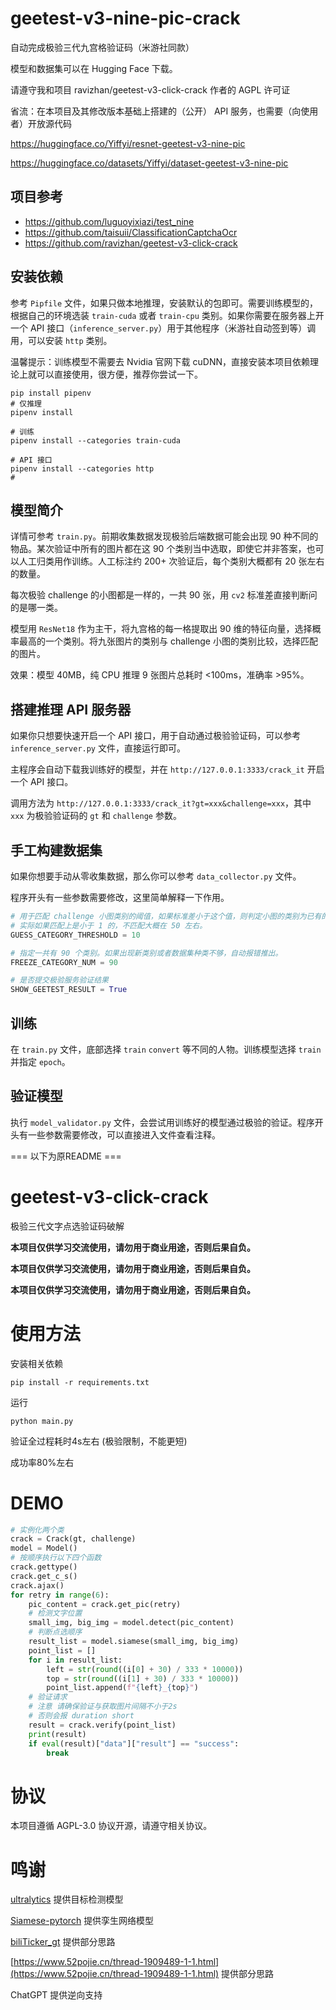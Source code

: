 # geetest-v3-nine-pic-crack
自动完成极验三代九宫格验证码（米游社同款）

模型和数据集可以在 Hugging Face 下载。

请遵守我和项目 ravizhan/geetest-v3-click-crack 作者的 AGPL 许可证

省流：在本项目及其修改版本基础上搭建的（公开） API 服务，也需要（向使用者）开放源代码

https://huggingface.co/Yiffyi/resnet-geetest-v3-nine-pic

https://huggingface.co/datasets/Yiffyi/dataset-geetest-v3-nine-pic

## 项目参考

- https://github.com/luguoyixiazi/test_nine
- https://github.com/taisuii/ClassificationCaptchaOcr
- https://github.com/ravizhan/geetest-v3-click-crack

## 安装依赖

参考 `Pipfile` 文件，如果只做本地推理，安装默认的包即可。需要训练模型的，根据自己的环境选装 `train-cuda` 或者 `train-cpu` 类别。如果你需要在服务器上开一个 API 接口（`inference_server.py`）用于其他程序（米游社自动签到等）调用，可以安装 `http` 类别。

温馨提示：训练模型不需要去 Nvidia 官网下载 cuDNN，直接安装本项目依赖理论上就可以直接使用，很方便，推荐你尝试一下。

```shell
pip install pipenv
# 仅推理
pipenv install

# 训练
pipenv install --categories train-cuda

# API 接口
pipenv install --categories http
# 
```

## 模型简介

详情可参考 `train.py`。前期收集数据发现极验后端数据可能会出现 90 种不同的物品。某次验证中所有的图片都在这 90 个类别当中选取，即使它并非答案，也可以人工归类用作训练。人工标注约 200+ 次验证后，每个类别大概都有 20 张左右的数量。

每次极验 challenge 的小图都是一样的，一共 90 张，用 `cv2` 标准差直接判断问的是哪一类。

模型用 `ResNet18` 作为主干，将九宫格的每一格提取出 90 维的特征向量，选择概率最高的一个类别。将九张图片的类别与 challenge 小图的类别比较，选择匹配的图片。

效果：模型 40MB，纯 CPU 推理 9 张图片总耗时 <100ms，准确率 >95%。

## 搭建推理 API 服务器

如果你只想要快速开启一个 API 接口，用于自动通过极验验证码，可以参考 `inference_server.py` 文件，直接运行即可。

主程序会自动下载我训练好的模型，并在 `http://127.0.0.1:3333/crack_it` 开启一个 API 接口。

调用方法为 `http://127.0.0.1:3333/crack_it?gt=xxx&challenge=xxx`，其中 `xxx` 为极验验证码的 `gt` 和 `challenge` 参数。

## 手工构建数据集

如果你想要手动从零收集数据，那么你可以参考 `data_collector.py` 文件。

程序开头有一些参数需要修改，这里简单解释一下作用。

```python
# 用于匹配 challenge 小图类别的阈值，如果标准差小于这个值，则判定小图的类别为已有的某个类别。
# 实际如果匹配上是小于 1 的，不匹配大概在 50 左右。
GUESS_CATEGORY_THRESHOLD = 10

# 指定一共有 90 个类别。如果出现新类别或者数据集种类不够，自动报错推出。
FREEZE_CATEGORY_NUM = 90

# 是否提交极验服务验证结果
SHOW_GEETEST_RESULT = True
```

## 训练

在 `train.py` 文件，底部选择 `train` `convert` 等不同的人物。训练模型选择 `train` 并指定 `epoch`。

## 验证模型

执行 `model_validator.py` 文件，会尝试用训练好的模型通过极验的验证。程序开头有一些参数需要修改，可以直接进入文件查看注释。

=== 以下为原README ===

# geetest-v3-click-crack
极验三代文字点选验证码破解

**本项目仅供学习交流使用，请勿用于商业用途，否则后果自负。**

**本项目仅供学习交流使用，请勿用于商业用途，否则后果自负。**

**本项目仅供学习交流使用，请勿用于商业用途，否则后果自负。**

# 使用方法

安装相关依赖

```commandline
pip install -r requirements.txt
```
运行

```commandline
python main.py
```

验证全过程耗时4s左右 (极验限制，不能更短)

成功率80%左右

# DEMO

``` python
# 实例化两个类
crack = Crack(gt, challenge)
model = Model()
# 按顺序执行以下四个函数
crack.gettype()
crack.get_c_s()
crack.ajax()
for retry in range(6):
    pic_content = crack.get_pic(retry)
    # 检测文字位置
    small_img, big_img = model.detect(pic_content)
    # 判断点选顺序
    result_list = model.siamese(small_img, big_img)
    point_list = []
    for i in result_list:
        left = str(round((i[0] + 30) / 333 * 10000))
        top = str(round((i[1] + 30) / 333 * 10000))
        point_list.append(f"{left}_{top}")
    # 验证请求
    # 注意 请确保验证与获取图片间隔不小于2s
    # 否则会报 duration short
    result = crack.verify(point_list)
    print(result)
    if eval(result)["data"]["result"] == "success":
        break
```

# 协议
本项目遵循 AGPL-3.0 协议开源，请遵守相关协议。

# 鸣谢
[ultralytics](https://github.com/ultralytics/ultralytics/) 提供目标检测模型

[Siamese-pytorch](https://github.com/bubbliiiing/Siamese-pytorch) 提供孪生网络模型

[biliTicker_gt](https://github.com/Amorter/biliTicker_gt) 提供部分思路

[https://www.52pojie.cn/thread-1909489-1-1.html](https://www.52pojie.cn/thread-1909489-1-1.html) 提供部分思路

ChatGPT 提供逆向支持
